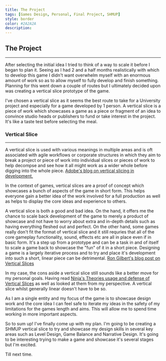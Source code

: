 ```yaml
---
title: The Project
tags: [Games Design, Personal, Final Project, SHMUP]
style: border
color: #2A2A2A
description: 
---
```


## The Project
---

After selecting the initial idea I tried to think of a way to scale it before I began to plan it. Seeing as I had 2 and a half months realistically with which to develop this game I didn't want overwhelm myself with an enormous amount of work so as to allow myself to fully develop and finish something. Planning for this went down a couple of routes but I ultimately decided upon was creating a vertical slice prototype of the game.

I've chosen a vertical slice as it seems the best route to take for a University project and especially for a game developed by 1 person. A vertical slice is a piece of work which showcases a game as a piece or fragment of an idea to convince studio heads or publishers to fund or take interest in the project. It's like a taste test before selecting the meal.

### Vertical Slice
---

A vertical slice is used with various meanings in multiple areas and is oft associated with agile workflows or corporate structures in which they aim to break a project or piece of work into individual slices or pieces of work to help decompse and see how it all might work as a wider whole before digging into the whole piece. [Adobe's blog on vertical slicing in development.](https://blogs.adobe.com/agile/2013/09/27/splitting-stories-into-small-vertical-slices/)

In the context of games, vertical slices are a proof of concept which showcases a bunch of aspects of the game in short form. This helps everyone gain a better idea of the work involved for a full production as well as helps to display the core ideas and experience to others.

A vertical slice is both a good and bad idea. On the hand, it offers me the chance to scale back development of the game to merely a product of showcase and not have to worry about extra and in-depth details such as having everything fleshed out and perfect. On the other hand, some games really don't fit the format of vertical slice and it still requries that all of the core gameplay functionality, sound, effects etc are all in place even if in basic form. It's a step up from a prototype and can be a task in and of itself to scale a game back to showcase the "fun" of it in a short piece. Designing a game is a largely iterative process and to try and place it's development into such a short, linear piece can be detrimental. [Ron Gilbert's blog post on Vertical Slices](http://grumpygamer.com/6843121)

In my case, the cons aside a vertical slice still sounds like a better move for my personal goals. Having read [Ninja's Theories usage and defense of Vertical Slices](https://www.hellblade.com/vertical-slice/) as well as looked at them from my perspective. A vertical slice whilst generally linear doesn't have to be so. 

As I am a single entity and my focus of the game is to showcase design work and the core idea I can feel safe to iterate my ideas in the safety of my limitations for the games length and aims. This will allow me to spend time working in more important aspects.

So to sum up! I've finally come up with my plan. I'm going to be creating a SHMUP vertical slice to try and showcase my design skills in several key areas such as Level Design, Game Balance and Narrative Design. It's going to be interesting trying to make a game and showcase it's several stages but I'm excited.

Till next time.